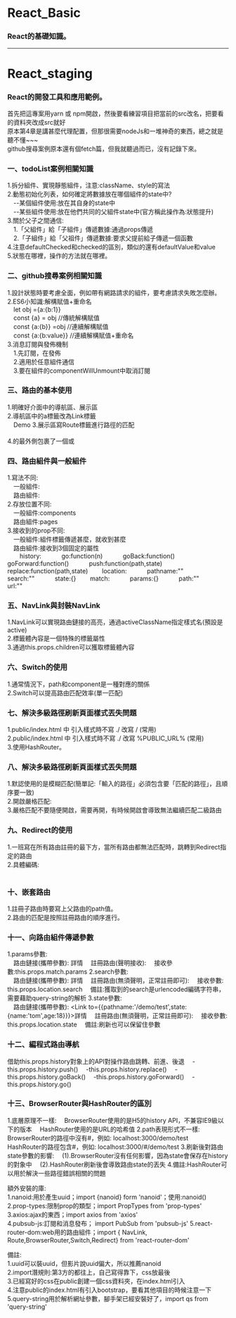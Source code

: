 # React_Basic
### React的基礎知識。

****

# React_staging
### React的開發工具和應用範例。
  首先把這專案用yarn 或 npm開啟，然後要看練習項目把當前的src改名，把要看的資料夾改成src就好\
  原本第4章是講甚麼代理配置，但那很需要nodeJs和一堆神奇的東西，總之就是聽不懂~~~\
  github搜尋案例原本還有個fetch篇，但我就聽過而已，沒有記錄下來。

### 一、todoList案例相關知識
  1.拆分組件、實現靜態組件，注意:className、style的寫法\
  2.動態初始化列表，如何確定將數據放在哪個組件的state中?\
    &emsp;--某個組件使用:放在其自身的state中\
    &emsp;--某些組件使用:放在他們共同的父組件state中(官方稱此操作為:狀態提升)\
  3.關於父子之間通信:\
    &emsp;1.「父組件」給「子組件」傳遞數據:通過props傳遞\
    &emsp;2.「子組件」給「父祖件」傳遞數據:要求父提前給子傳遞一個函數\
  4.注意defaultChecked和checked的區別，類似的還有defaultValue和value\
  5.狀態在哪裡，操作的方法就在哪裡。

### 二、github搜尋案例相關知識
  1.設計狀態時要考慮全面，例如帶有網路請求的組件，要考慮請求失敗怎麼辦。\
  2.ES6小知識:解構賦值+重命名\
    &emsp;let obj ={a:{b:1}}\
    &emsp;const {a} = obj //傳統解構賦值\
    &emsp;const {a:{b}} =obj //連續解構賦值\
    &emsp;const {a:{b:value}} //連續解構賦值+重命名\
  3.消息訂閱與發佈機制\
    &emsp;1.先訂閱，在發佈\
    &emsp;2.適用於任意組件通信\
    &emsp;3.要在組件的componentWillUnmount中取消訂閱

### 三、路由的基本使用
  1.明確好介面中的導航區、展示區\
  2.導航區中的a標籤改為Link標籤\
    &emsp;<Link to="/xxxxx">Demo</Link>
  3.展示區寫Route標籤進行路徑的匹配\
    &emsp;<Route path="/xxxxx" components={Demo}/>\
  4.<App/>的最外側包裹了一個<HashRouter>或</HashRouter>

### 四、路由組件與一般組件
  1.寫法不同:\
    &emsp;一般組件:<Demo/>\
    &emsp;路由組件:<Route path="/demo" components={Demo}/>\
  2.存放位置不同:\
    &emsp;一般組件:components\
    &emsp;路由組件:pages\
  3.接收到的prop不同:\
    &emsp;一般組件:組件標籤傳遞甚麼，就收到甚麼\
    &emsp;路由組件:接收到3個固定的屬性\
      &emsp;&emsp;history:
        &emsp;&emsp;&emsp;go:function(n)
        &emsp;&emsp;&emsp;goBack:function()
        &emsp;&emsp;&emsp;goForward:function()
        &emsp;&emsp;&emsp;push:function(path,state)
        &emsp;&emsp;&emsp;replace:function(path,state)
      &emsp;&emsp;location:
        &emsp;&emsp;&emsp;pathname:""
        &emsp;&emsp;&emsp;search:""
        &emsp;&emsp;&emsp;state:{}
      &emsp;&emsp;match:
        &emsp;&emsp;&emsp;params:{}
        &emsp;&emsp;&emsp;path:""
        &emsp;&emsp;&emsp;url:""

### 五、NavLink與封裝NavLink
  1.NavLink可以實現路由鏈接的高亮，通過activeClassName指定樣式名(預設是active)\
  2.標籤體內容是一個特殊的標籤屬性\
  3.通過this.props.children可以獲取標籤體內容

### 六、Switch的使用
  1.通常情況下，path和component是一種對應的關係\
  2.Switch可以提高路由匹配效率(單一匹配)

### 七、解決多級路徑刷新頁面樣式丟失問題
  1.public/index.html 中 引入樣式時不寫 ./ 改寫 / (常用)\
  2.public/index.html 中 引入樣式時不寫 ./ 改寫 %PUBLIC_URL% (常用)\
  3.使用HashRouter。

### 八、解決多級路徑刷新頁面樣式丟失問題
  1.默認使用的是模糊匹配(簡單記:「輸入的路徑」必須包含要「匹配的路徑」，且順序要一致)\
  2.開啟嚴格匹配:	<Route exact path="/demo" component={Demo} />\
  3.嚴格匹配不要隨便開啟，需要再開，有時候開啟會導致無法繼續匹配二級路由

### 九、Redirect的使用
  1.一班寫在所有路由註冊的最下方，當所有路由都無法匹配時，跳轉到Redirect指定的路由\
  2.具體編碼:\
    &emsp;<Switch>
		&emsp;&emsp;<Route path="/about" component={About} />
		&emsp;&emsp;<Route path="/home" component={Home} />
		&emsp;&emsp;<Redirect to="/about"/>
		&emsp;</Switch>

### 十、嵌套路由
  1.註冊子路由時要寫上父路由的path值。\
  2.路由的匹配是按照註冊路由的順序進行。

### 十一、向路由組件傳遞參數
  1.params參數:\
    &emsp;路由鏈接(攜帶參數): <Link to="/demo/test/tom/18">詳情</Link>
    &emsp;註冊路由(聲明接收): <Route path="/demo/test/:name/:age" component={Test}/>
    &emsp;接收參數:this.props.match.params
  2.search參數:\
    &emsp;路由鏈接(攜帶參數): <Link to="/demo/test?name=tom&age= 18">詳情</Link>
    &emsp;註冊路由(無須聲明，正常註冊即可): <Route path="/demo/test" component={Test}/>
    &emsp;接收參數: this.props.location.search
    &emsp;備註:獲取到的search是urlencoded編碼字符串，需要藉助query-string的解析
  3.state參數:\
    &emsp;路由鏈接(攜帶參數): <Link to={{pathname:'/demo/test',state:{name:'tom',age:18}}}>詳情</Link>
    &emsp;註冊路由(無須聲明，正常註冊即可): <Route path="/demo/test" component={Test}/>
    &emsp;接收參數: this.props.location.state
    &emsp;備註:刷新也可以保留住參數

### 十二、編程式路由導航
  借助this.props.history對象上的API對操作路由跳轉、前進、後退
  &emsp;-this.props.history.push()
  &emsp;-this.props.history.replace()
  &emsp;-this.props.history.goBack()
  &emsp;-this.props.history.goForward()
  &emsp;-this.props.history.go()

### 十三、BrowserRouter與HashRouter的區別
  1.底層原理不一樣:
    &emsp;BrowserRouter使用的是H5的history API，不兼容IE9級以下的版本
    &emsp;HashRouter使用的是URL的哈希值
  2.path表現形式不一樣:
    &emsp;BrowserRouter的路徑中沒有#，例如: localhost:3000/demo/test
    &emsp;HashRouter的路徑包含#，例如: localhost:3000/#/demo/test
  3.刷新後對路由state參數的影響:
    &emsp;(1).BrowserRouter沒有任何影響，因為state會保存在history的對象中
    &emsp;(2).HashRouter刷新後會導致路由state的丟失
  4.備註:HashRouter可以用於解決一些路徑錯誤相關的問題

  額外安裝的庫:\
  1.nanoid:用於產生uuid；import {nanoid} form 'nanoid'；使用:nanoid()\
  2.prop-types:限制prop的類型；import PropTypes from 'prop-types'\
  3.axios:ajax的東西；import axios from 'axios'\
  4.pubsub-js:訂閱和消息發布； import PubSub from 'pubsub-js'
  5.react-router-dom:web用的路由組件；import { NavLink, Route,BrowserRouter,Switch,Redirect} from 'react-router-dom'

  備註:\
  1.uuid可以裝uuid，但影片說uuid偏大，所以推薦nanoid\
  2.import潛規則:第3方的都往上，自己寫得靠下，css放最後\
  3.已經寫好的css在public創建一個css資料夾，在index.html引入\
  4.注意public的index.html有引入bootstrap，要看其他項目的時候注意一下
  5.query-string用於解析網址參數，腳手架已經安裝好了，import qs from 'query-string'
